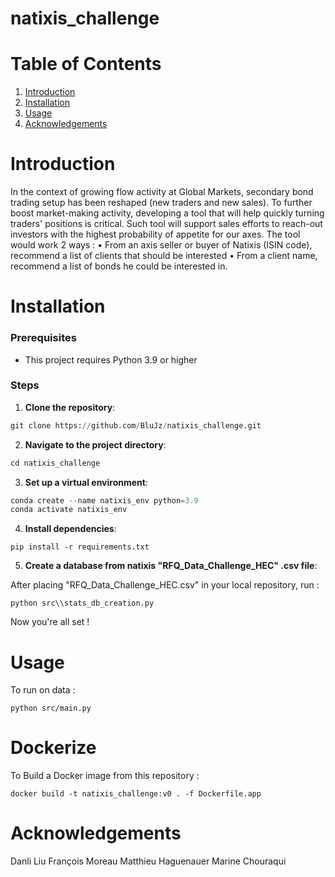 # natixis_challenge

# Table of Contents
1. [Introduction](#Introduction)
2. [Installation](#Installation)
3. [Usage](#Usage)
5. [Acknowledgements](#Acknowledgements)

# Introduction

In the context of growing flow activity at Global Markets, secondary bond trading setup has been reshaped (new traders and new sales). To further boost
market-making activity, developing a tool that will help quickly turning traders' positions is critical. Such tool will support sales efforts to reach-out
investors with the highest probability of appetite for our axes. The tool would work 2 ways :
• From an axis seller or buyer of Natixis (ISIN code), recommend a list of clients that should be interested
• From a client name, recommend a list of bonds he could be interested in.

# Installation

### **Prerequisites**
  - This project requires Python 3.9 or higher

### **Steps**

1. **Clone the repository**:

  ```python
  git clone https://github.com/BluJz/natixis_challenge.git
  ```


2. **Navigate to the project directory**:
  ```python
  cd natixis_challenge
  ```


3. **Set up a virtual environment**:
  ```python
  conda create --name natixis_env python=3.9
  conda activate natixis_env
  ```


4. **Install dependencies**:
  ```pyhton
  pip install -r requirements.txt
  ```

5. **Create a database from natixis "RFQ_Data_Challenge_HEC" .csv file**:
 
 After placing "RFQ_Data_Challenge_HEC.csv" in your local repository, run :
  ```pyhton
  python src\\stats_db_creation.py
  ```
Now you're all set !

# Usage
 To run on data :
 ```pyhton
 python src/main.py
 ```

# Dockerize
To Build a Docker image from this repository :
```pyhton
docker build -t natixis_challenge:v0 . -f Dockerfile.app
```

# Acknowledgements
Danli Liu
François Moreau 
Matthieu Haguenauer
Marine Chouraqui